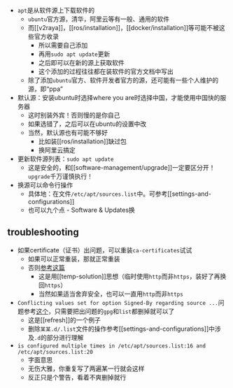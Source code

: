 - `apt`是从软件源上下载软件的
  - `ubuntu`官方源，清华，阿里云等有一般、通用的软件
  - 而[[v2raya]]，[[ros/installation]]，[[docker/installation]]等可能不被这些官方收录
    - 所以需要自己添加
    - 再用`sudo apt update`更新
    - 之后即可以在新的源上获取软件
    - 这个添加的过程往往都在装软件的官方文档中写出
  - 除了添加`ubuntu`官方、软件开发者官方的源，还可能有一些个人维护的源，即“ppa”
- 默认源：安装ubuntu时选择where you are时选择中国，才能使用中国快的服务器
  - 这时别装外宾！否则慢的是你自己
  - 如果选错了，之后可以在ubuntu的设置中改
  - 当然，默认源也有可能不够好
    - 比如装[[ros/installation]]缺过包
    - 换阿里云搞定
- 更新软件源列表：`sudo apt update`
  - 这是安全的，和[[software-management/upgrade]]一定要区分开！`upgrade`千万谨慎执行！
- 换源可以命令行操作
  - 具体地：在文件`/etc/apt/sources.list`中。可参考[[settings-and-configurations]]
  - 也可以九个点 - Software & Updates换
## troubleshooting
- 如果certificate（证书）出问题，可以重装`ca-certificates`试试
  - 如果可以正常重装，那就正常重装
  - 否则[参考这篇](https://blog.csdn.net/Chaowanq/article/details/121559709)
    - 这是用[[temp-solution]]思想（临时使用`http`而非`https`，装好了再换回`https`）
    - 当然如果适当舍弃安全，也可以一直用`http`而非`https`
- `Conflicting values set for option Signed-By regarding source ...`问题参考[这个](https://askubuntu.com/questions/1329308/sudo-apt-get-returns-conflicting-values-set-for-option-signed-by-regarding-s)，只需要把出问题的`gpg`和`list`都删掉就可以了
  - 这是[[refresh]]的一个例子
  - 删除`某某.d/.list`文件的操作参考[[settings-and-configurations]]中涉及`.d`的部分进行理解
- `is configured multiple times in /etc/apt/sources.list:16 and /etc/apt/sources.list:20`
  - 字面意思
  - 无伤大雅，你重复写了两遍某一行就会这样
  - 反正只是个警告，看着不爽删掉就行